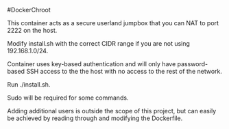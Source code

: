 #DockerChroot

This container acts as a secure userland jumpbox that you can NAT to port 2222 on the host.

Modify install.sh with the correct CIDR range if you are not using 192.168.1.0/24.

Container uses key-based authentication and will only have password-based SSH access to the the host with no access to the rest of the network.



Run ./install.sh.

Sudo will be required for some commands.

Adding additional users is outside the scope of this project, but can easily be achieved by reading through and modifying the Dockerfile.
